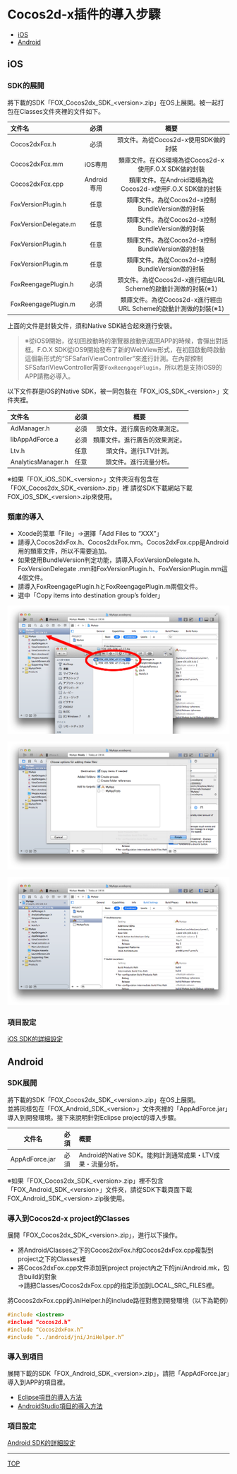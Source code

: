 # Cocos2d-x插件的導入步驟

* [iOS](./README.md#ios)
* [Android](./README.md#android)

## iOS

### SDK的展開

將下載的SDK「FOX_Cocos2dx_SDK_&lt;version&gt;.zip」在OS上展開。被一起打包在Classes文件夾裡的文件如下。

文件名|必須|概要
:--------|:-------------:|:--------:
Cocos2dxFox.h|必須|頭文件。為從Cocos2d-x使用SDK做的封裝
Cocos2dxFox.mm|	iOS専用	|類庫文件。在iOS環境為從Cocos2d-x使用F.O.X SDK做的封裝
Cocos2dxFox.cpp|Android専用|類庫文件。在Android環境為從Cocos2d-x使用F.O.X SDK做的封裝
FoxVersionPlugin.h|任意|類庫文件。為從Cocos2d-x控制BundleVersion做的封裝
FoxVersionDelegate.m|任意|類庫文件。為從Cocos2d-x控制BundleVersion做的封裝|
FoxVersionPlugin.h|任意|類庫文件。為從Cocos2d-x控制BundleVersion做的封裝|
FoxVersionPlugin.m|任意|類庫文件。為從Cocos2d-x控制BundleVersion做的封裝|
FoxReengagePlugin.h|必須|頭文件。為從Cocos2d-x進行經由URL Scheme的啟動計測做的封裝(※1)|
FoxReengagePlugin.m|必須|類庫文件。為從Cocos2d-x進行經由URL Scheme的啟動計測做的封裝(※1)|

上面的文件是封裝文件，須和Native SDK結合起來進行安裝。

> ※從iOS9開始，從初回啟動時的瀏覽器啟動到返回APP的時候，會彈出對話框。F.O.X SDK從iOS9開始發布了新的WebView形式，在初回啟動時啟動這個新形式的“SFSafariViewController”來進行計測。在內部控制SFSafariViewController需要`FoxReengagePlugin`，所以若是支持iOS9的APP請務必導入。

以下文件群是iOS的Native SDK，被一同包裝在「FOX_iOS_SDK_&lt;version&gt;」文件夾裡。

文件名|必須|概要
:--------|:-------------:|:--------:
AdManager.h|必須|頭文件。進行廣告的效果測定。|
libAppAdForce.a|必須|類庫文件。進行廣告的效果測定。|
Ltv.h|任意|頭文件。進行LTV計測。|
AnalyticsManager.h|任意|頭文件。進行流量分析。|

※如果「FOX_iOS\_SDK_&lt;version&gt;」文件夾沒有包含在「FOX_Cocos2dx\_SDK_&lt;version&gt;.zip」裡
請從SDK下載網站下載FOX_iOS_SDK_&lt;version&gt;.zip來使用。

### 類庫的導入

* Xcode的菜單「File」→選擇「Add Files to “XXX”」
* 請導入Cocos2dxFox.h、Cocos2dxFox.mm。Cocos2dxFox.cpp是Android用的類庫文件，所以不需要追加。
* 如果使用BundleVersion判定功能，請導入FoxVersionDelegate.h、FoxVersionDelegate .mm和FoxVersionPlugin.h、FoxVersionPlugin.mm這4個文件。
* 請導入FoxReengagePlugin.hとFoxReengagePlugin.m兩個文件。
* 選中「Copy items into destination group’s folder」



![安裝01](./ios/img01.png)

![安裝02](./ios/img02.png)

![安裝03](./ios/img03.png)

### 項目設定

[iOS SDK的詳細設定](./ios/README.md)

## Android

### SDK展開

將下載的SDK「FOX_Cocos2dx_SDK_&lt;version&gt;.zip」在OS上展開。<br>並將同樣包在「FOX_Android_SDK_&lt;version&gt;」文件夾裡的「AppAdForce.jar」導入到開發環境。接下來說明針對Eclipse project的導入步驟。

|文件名|必須|概要|
|:------:|:------:|:------|
|AppAdForce.jar|必須|Android的Native SDK。能夠計測通常成果・LTV成果・流量分析。|

※如果「FOX_Cocos2dx_SDK_&lt;version&gt;.zip」裡不包含「FOX_Android_SDK_&lt;version&gt;」文件夾，請從SDK下載頁面下載FOX_Android_SDK_&lt;version&gt;.zip後使用。

### 導入到Cocos2d-x project的Classes

展開「FOX_Cocos2dx\_SDK_&lt;version&gt;.zip」，進行以下操作。

* 將Android/Classes之下的Cocos2dxFox.h和Cocos2dxFox.cpp複製到project之下的Classes裡
* 將Cocos2dxFox.cpp文件添加到project project內之下的jni/Android.mk，包含build的對象<br>
→請把Classes/Cocos2dxFox.cpp的指定添加到LOCAL_SRC_FILES裡。

將Cocos2dxFox.cpp的JniHelper.h的include路徑對應到開發環境（以下為範例）

```cpp
#include <iostrem>
#inclued “cocos2d.h”
#include “Cocos2dxFox.h”
#include “../android/jni/JniHelper.h”
```

###	導入到項目

展開下載的SDK「FOX_Android_SDK_&lt;version&gt;.zip」，請把「AppAdForce.jar」導入到APP的項目裡。

* [Eclipse項目的導入方法](./android/ide/eclipse/README.md)
* [AndroidStudio項目的導入方法](./android/ide/android_studio/README.md)

### 項目設定

[Android SDK的詳細設定](./android/README.md)

---
[TOP](/lang/zh-tw/README.md)
